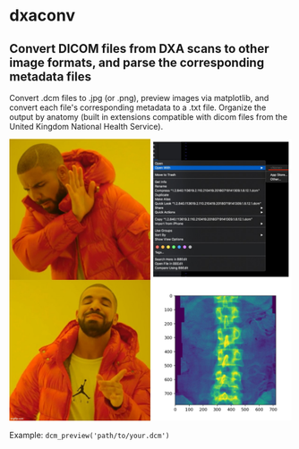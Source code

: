 # dxaconv
## Convert DICOM files from DXA scans to other image formats, and parse the corresponding metadata files

Convert .dcm files to .jpg (or .png), preview images via matplotlib, and convert each file's corresponding metadata to a .txt file. Organize the output by anatomy (built in extensions compatible with dicom files from the United Kingdom National Health Service).

![](img/readme_example.jpg)

Example: 
`dcm_preview('path/to/your.dcm')`
